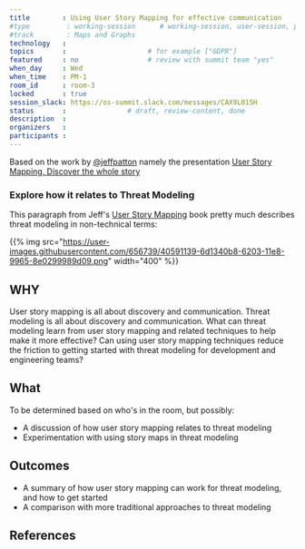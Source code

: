 ```yaml
---
title        : Using User Story Mapping for effective communication
#type         : working-session      # working-session, user-session, product-session
#track        : Maps and Graphs
technology   :
topics       :                    # for example ["GDPR"]
featured     : no                 # review with summit team "yes"
when_day     : Wed
when_time    : PM-1
room_id      : room-3
locked       : true
session_slack: https://os-summit.slack.com/messages/CAX9L015H
status       :               # draft, review-content, done
description  :
organizers   :
participants :
---
```



Based on the work by [@jeffpatton](https://twitter.com/jeffpatton) namely the
presentation [User Story Mapping, Discover the whole story](https://www.slideshare.net/jeffpatton/user-story-mapping-discovery-the-whole-story)

### Explore how it relates to Threat Modeling

This paragraph from Jeff's [User Story Mapping](https://www.amazon.co.uk/User-Story-Mapping-Discover-Product/dp/1491904909/) book pretty much describes threat modeling in non-technical terms:

{{% img src="https://user-images.githubusercontent.com/656739/40591139-6d1340b8-6203-11e8-9965-8e0299989d09.png"
        width="400" %}}


## WHY

User story mapping is all about discovery and communication. Threat modeling is all about discovery and communication. What can threat modeling learn from user story mapping and related techniques to help make it more effective? Can using user story mapping techniques reduce the friction to getting started with threat modeling for development and engineering teams?

## What

To be determined based on who's in the room, but possibly:

* A discussion of how user story mapping relates to threat modeling
* Experimentation with using story maps in threat modeling

## Outcomes

* A summary of how user story mapping can work for threat modeling, and how to get started
* A comparison with more traditional approaches to threat modeling

## References
